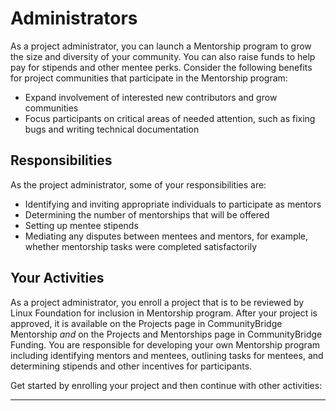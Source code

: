 # Administrators

As a project administrator, you can launch a Mentorship program to grow the size and diversity of your community. You can also raise funds to help pay for stipends and other mentee perks. Consider the following benefits for project communities that participate in the Mentorship program:

* Expand involvement of interested new contributors and grow communities
* Focus participants on critical areas of needed attention, such as fixing bugs and writing technical documentation

## Responsibilities <a id="Administrators-Responsibilities"></a>

As the project administrator, some of your responsibilities are:

* Identifying and inviting appropriate individuals to participate as mentors
* Determining the number of mentorships that will be offered
* Setting up mentee stipends
* Mediating any disputes between mentees and mentors, for example, whether mentorship tasks were completed satisfactorily

## Your Activities <a id="Administrators-YourActivities"></a>

As a project administrator, you enroll a project that is to be reviewed by Linux Foundation for inclusion in Mentorship program. After your project is approved, it is available on the Projects page in CommunityBridge Mentorship _and_ on the Projects and Mentorships page in CommunityBridge Funding. You are responsible for developing your own Mentorship program including identifying mentors and mentees, outlining tasks for mentees, and determining stipends and other incentives for participants.

Get started by enrolling your project and then continue with other activities:

* * * * * 
